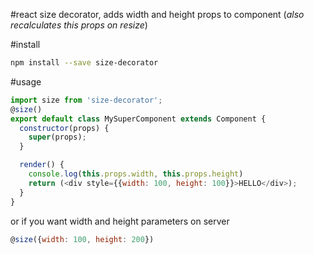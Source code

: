 #react size decorator, 
adds width and height props to component
(*also recalculates this props on resize*)

#install
```bash
npm install --save size-decorator
```

#usage
```javascript
import size from 'size-decorator';
@size()
export default class MySuperComponent extends Component {
  constructor(props) {
    super(props);
  }

  render() {
    console.log(this.props.width, this.props.height)
    return (<div style={{width: 100, height: 100}}>HELLO</div>);
  }
}
```

or if you want width and height parameters on server

```javascript
@size({width: 100, height: 200})
```


